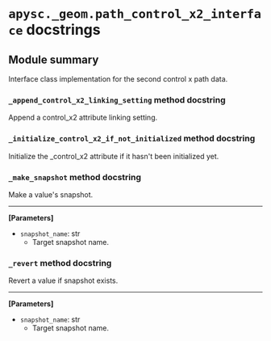 # `apysc._geom.path_control_x2_interface` docstrings

## Module summary

Interface class implementation for the second control x path data.

### `_append_control_x2_linking_setting` method docstring

Append a control_x2 attribute linking setting.

### `_initialize_control_x2_if_not_initialized` method docstring

Initialize the _control_x2 attribute if it hasn't been initialized yet.

### `_make_snapshot` method docstring

Make a value's snapshot.<hr>

**[Parameters]**

- `snapshot_name`: str
  - Target snapshot name.

### `_revert` method docstring

Revert a value if snapshot exists.<hr>

**[Parameters]**

- `snapshot_name`: str
  - Target snapshot name.
